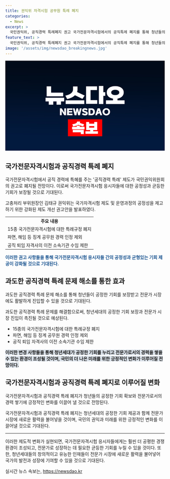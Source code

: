 ```yaml
---
title: 권익위 자격시험 공무원 특례 폐지
categories:
  - News
excerpt: >
  국민권익위, 공직경력 특례폐지 권고 국가전문자격시험에서의 공직특례 폐지를 통해 청년들의 기회를 보장하고 전문가 시장에 활발한 진입을 기대하는 국민권익위의 권고안 발표. 국내 15종 국가전문자격시험의 특례규정 폐지, 징계 공무원 경력 인정 제외, 공직 퇴임 자격사의 이전 소속기관 수임 제한 등을 제시하며 청년세대의 공정사회 실현을 위한 노력을 약속했다.
feature_text: >
  국민권익위, 공직경력 특례폐지 권고 국가전문자격시험에서의 공직특례 폐지를 통해 청년들의 기회를 보장하고 전문가 시장에 활발한 진입을 기대하는 국민권익위의 권고안 발표. 국내 15종 국가전문자격시험의 특례규정 폐지, 징계 공무원 경력 인정 제외, 공직 퇴임 자격사의 이전 소속기관 수임 제한 등을 제시하며 청년세대의 공정사회 실현을 위한 노력을 약속했다.
image: '/assets/img/newsdao_breakingnews.jpg'
---
```


<p><img src="/assets/img/newsdao_breakingnews.jpg" alt="flaretime 속보" /></p>

<h2 data-ke-size="size26">국가전문자격시험과 공직경력 특례 폐지</h2>

<p>국가전문자격시험에서 공직 경력에 특혜를 주는 '공직경력 특례' 제도가 국민권익위원회의 권고로 폐지될 전망이다. 이로써 국가전문자격시험 응시자들에 대한 공정성과 균등한 기회가 보장될 것으로 기대된다.</p>

<p data-ke-size="size16">고충처리 부위원장인 김태규 권익위는 국가자격시험 제도 및 운영과정의 공정성을 제고하기 위한 강화된 제도 개선 권고안을 발표하였다.</p>

<table>
  <tr>
    <td style="text-align: center; height: 17px;"><b>주요 내용</b></td>
  </tr>
  <tr>
    <td>15종 국가전문자격시험에 대한 특례규정 폐지</td>
  </tr>
  <tr>
    <td>파면, 해임 등 징계 공무원 경력 인정 제외</td>
  </tr>
  <tr>
    <td>공직 퇴임 자격사의 이전 소속기관 수임 제한</td>
  </tr>
</table>

<p><b><span style="color: #1a5490;">이러한 권고 사항들을 통해 국가전문자격시험 응시자들 간의 공정성과 균형있는 기회 제공이 강화될 것으로 기대된다.</span></b></p>

<h2 data-ke-size="size26">과도한 공직경력 특례 문제 해소를 통한 효과</h2>

<p>과도한 공직경력 특례 문제 해소를 통해 청년들이 공정한 기회를 보장받고 전문가 시장에도 활발하게 진입할 수 있을 것으로 기대된다.</p>

<p data-ke-size="size16">과도한 공직경력 특례 문제를 해결함으로써, 청년세대의 공정한 기회 보장과 전문가 시장 진입이 촉진될 것으로 예상된다.</p>

<ul>
  <li>15종의 국가전문자격시험에 대한 특례규정 폐지</li>
  <li>파면, 해임 등 징계 공무원 경력 인정 제외</li>
  <li>공직 퇴임 자격사의 이전 소속기관 수임 제한</li>
</ul>

<p><b><span style="background-color: #21538527;">이러한 변경 사항들을 통해 청년세대가 공정한 기회를 누리고 전문가로서의 경력을 쌓을 수 있는 환경이 조성될 것이며, 국민의 더 나은 미래를 위한 긍정적인 변화가 이루어질 전망이다.</span></b></p>

<h2 data-ke-size="size26">국가전문자격시험과 공직경력 특례 폐지로 이루어질 변화</h2>

<p>국가전문자격시험과 공직경력 특례 폐지가 청년들의 공정한 기회 확보와 전문가로서의 경력 쌓기에 긍정적인 변화를 이끌어 낼 것으로 전망된다.</p>

<p data-ke-size="size16">국가전문자격시험과 공직경력 특례 폐지는 청년세대의 공정한 기회 제공과 함께 전문가 시장에 새로운 활력을 불어넣을 것이며, 국민의 권익과 미래를 위한 긍정적인 변화를 이끌어낼 것으로 기대된다.</p>

<hr>

<p>이러한 제도적 변화가 실현되면, 국가전문자격시험 응시자들에게는 훨씬 더 공평한 경쟁 환경이 조성되고, 전문가로 성장하는 데 필요한 균등한 기회를 누릴 수 있을 것이다. 또한, 청년세대들의 창의적이고 유능한 인재들이 전문가 시장에 새로운 활력을 불어넣어 국가의 발전과 성장에 기여할 수 있을 것으로 기대된다.</p>
실시간 뉴스 속보는, <a href="https://newsdao.kr" rel="dofollow">https://newsdao.kr</a>


